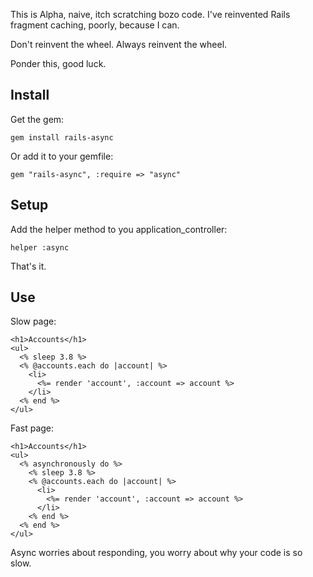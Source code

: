 This is Alpha, naive, itch scratching bozo code. I've reinvented Rails
fragment caching, poorly, because I can.

Don't reinvent the wheel. Always reinvent the wheel.

Ponder this, good luck.

## Install

Get the gem:

    gem install rails-async

Or add it to your gemfile:

    gem "rails-async", :require => "async"

## Setup

Add the helper method to you application_controller:

    helper :async

That's it.

## Use

Slow page:

    <h1>Accounts</h1>
    <ul>
      <% sleep 3.8 %>
      <% @accounts.each do |account| %>
        <li>
          <%= render 'account', :account => account %>
        </li>
      <% end %>
    </ul>

Fast page:

    <h1>Accounts</h1>
    <ul>
      <% asynchronously do %>
        <% sleep 3.8 %>
        <% @accounts.each do |account| %>
          <li>
            <%= render 'account', :account => account %>
          </li>
        <% end %>
      <% end %>
    </ul>

Async worries about responding, you worry about why your code is so slow.

